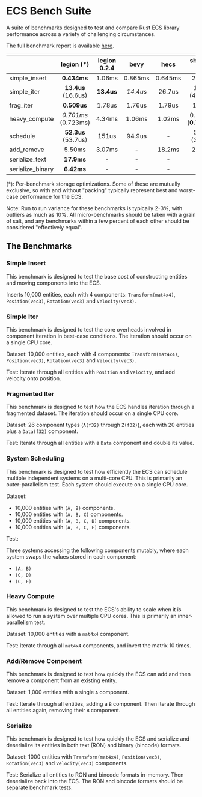 # ECS Bench Suite

A suite of benchmarks designed to test and compare Rust ECS library performance across a variety of challenging circumstances.

The full benchmark report is available [here](https://tomgillen.github.io/ecs_bench_suite/target/criterion/report/index.html).

|                  | legion (\*)         | legion 0.2.4 | bevy     | hecs    | shipyard (\*)         | specs       |
|------------------|:-------------------:|:------------:|:--------:|:-------:|:---------------------:|:-----------:|
| simple_insert    | **0.434ms**         | 1.06ms       | 0.865ms  | 0.645ms | 2.49ms                | 2.32ms      |
| simple_iter      | **13.4us** (16.6us) | **13.4us**   | *14.4us* | 26.7us  | 110us (45.6ms)        | 34.3ms      |
| frag_iter        | **0.509us**         | 1.78us       | 1.76us   | 1.79us  | 1.04us                | 1.67us      |
| heavy_compute    | *0.701ms* (0.723ms) | 4.34ms       | 1.06ms   | 1.02ms  | 0.778ms (**0.700ms**) | 0.995ms     |
| schedule         | **52.3us** (53.7us) | 151us        | 94.9us   | -       | 580us (307us)         | 244us       |
| add_remove       | 5.50ms              | 3.07ms       | -        | 18.2ms  | 2.90ms                | **0.148ms** |
| serialize_text   | **17.9ms**          | -            | -        | -       | -                     | -           |
| serialize_binary | **6.42ms**          | -            | -        | -       | -                     | -           |

(*): Per-benchmark storage optimizations. Some of these are mutually exclusive, so with and without "packing" typically represent best and worst-case performance for the ECS.

Note: Run to run variance for these benchmarks is typically 2-3%, with outliers as much as 10%. All micro-benchmarks should be taken with a grain of salt, and any benchmarks within a few percent of each other should be considered "effectively equal".

## The Benchmarks

### Simple Insert

This benchmark is designed to test the base cost of constructing entities and moving components into the ECS.

Inserts 10,000 entities, each with 4 components: `Transform(mat4x4)`, `Position(vec3)`, `Rotation(vec3)` and `Velocity(vec3)`.

### Simple Iter

This benchmark is designed to test the core overheads involved in component iteration in best-case conditions. The iteration should occur on a single CPU core.

Dataset: 10,000 entities, each with 4 components: `Transform(mat4x4)`, `Position(vec3)`, `Rotation(vec3)` and `Velocity(vec3)`.

Test: Iterate through all entities with `Position` and `Velocity`, and add velocity onto position.

### Fragmented Iter

This benchmark is designed to test how the ECS handles iteration through a fragmented dataset. The iteration should occur on a single CPU core.

Dataset: 26 component types (`A(f32)` through `Z(f32)`), each with 20 entities plus a `Data(f32)` component.

Test: Iterate through all entities with a `Data` component and double its value.

### System Scheduling

This benchmark is designed to test how efficiently the ECS can schedule multiple independent systems on a multi-core CPU. This is primarily an outer-parallelism test. Each system should execute on a single CPU core.

Dataset:

* 10,000 entities with `(A, B)` components.
* 10,000 entities with `(A, B, C)` components.
* 10,000 entities with `(A, B, C, D)` components.
* 10,000 entities with `(A, B, C, E)` components.

Test:

Three systems accessing the following components mutably, where each system swaps the values stored in each component:

* `(A, B)`
* `(C, D)`
* `(C, E)`

### Heavy Compute

This benchmark is designed to test the ECS's ability to scale when it is allowed to run a system over multiple CPU cores. This is primarily an inner-parallelism test.

Dataset: 10,000 entities with a `mat4x4` component.

Test: Iterate through all `mat4x4` components, and invert the matrix 10 times.

### Add/Remove Component

This benchmark is designed to test how quickly the ECS can add and then remove a component from an existing entity.

Dataset: 1,000 entities with a single `A` component.

Test: Iterate through all entities, adding a `B` component. Then iterate through all entities again, removing their `B` component.

### Serialize

This benchmark is designed to test how quickly the ECS and serialize and deserialize its entities in both text (RON) and binary (bincode) formats.

Dataset: 1000 entities with `Transform(mat4x4)`, `Position(vec3)`, `Rotation(vec3)` and `Velocity(vec3)` components.

Test: Serialize all entities to RON and bincode formats in-memory. Then deserialize back into the ECS. The RON and bincode formats should be separate benchmark tests.
